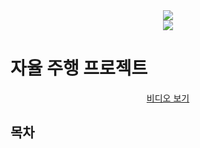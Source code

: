 <div align="center">
<img src="https://capsule-render.vercel.app/api?type=waving&color=gradient&height=350&&section=header&text=AI%20Driving%20project&fontSize=90">
</div>

<div align="center">
<img src="https://img.shields.io/badge/python-3776AB?style=for-the-badge&logo=python&logoColor=white">
</div>

# 자율 주행 프로젝트

<p align="center">
  <a href="https://github.com/user-attachments/assets/39d14945-4a3e-4fa9-ac88-ce991a6a1591O">비디오 보기</a>
</p>



## 목차





